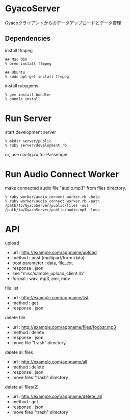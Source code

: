 GyacoServer
===========
Gyacoクライアントからのデータアップロードとデータ管理

Dependencies
------------

install ffmpeg

    ## Mac OSX
    % brew install ffmpeg

    ## Ubuntu
    % sudo apt-get install ffmpeg


install rubygems

    % gem install bundler
    % bundle install


Run Server
==========

start development server

    % mkdir server/public
    % ruby server/development.rb

or, use config.ru for Passenger


Run Audio Connect Worker
========================

make connected audio file "audio.mp3" from files directory.

    % ruby worker/audio_connect_worker.rb -help
    % ruby worker/audio_connect_worker.rb -path /path/to/GyacoServer/public/files -out /path/to/GyacoServer/public/audio.mp3 -loop


API
===

upload

 * url : http://example.com/appname/upload
 * method : post (multipart/form-data)
 * post parameter : data, file_ext
 * response : json
 * see "misc/sample_upload_client.rb"
 * format : wav, mp3, amr, mov

file list

 * url : http://example.com/appname/list
 * method : get
 * response : json

delete file

 * url : http://example.com/appname/files/foobar.mp3
 * method : delete
 * response : json
 * move file "trash" directory

delete all files

 * url : http://example.com/appname/all
 * method : delete
 * response : json
 * move files "trash" directory

delete all files(2)

 * url : http://example.com/appname/delete_all
 * method : get
 * response : json
 * move files "trash" directory
